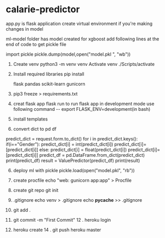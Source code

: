 # calarie-predictor
app.py is flask application
create virtual environment if you're making changes in model

ml-model folder has model created for xgboost add following lines at the end of code to get pickle file

import pickle
pickle.dump(model,open("model.pkl ", "wb"))

1. Create venv
  python3 -m venv venv
	Activate venv
	./Scripts/activate

2. Install required libraries
  pip install <name>
  
	flask
	pandas
	scikit-learn
	gunicorn
3. pip3 freeze > requirements.txt

4. creat flask app
  flask run
  to run flask app in development mode use following command --
	export FLASK_ENV=development(in bash)
5. install templates
7. convert dict to pd df

predict_dict = request.form.to_dict()
        for i in predict_dict.keys():
            if(i=="Gender"):
              predict_dict[i] = int(predict_dict[i])
              predict_dict[i]=[predict_dict[i]]
            else:
              predict_dict[i] = float(predict_dict[i])
              predict_dict[i]=[predict_dict[i]]
        predict_df = pd.DataFrame.from_dict(predict_dict)
        print(predict_df)
        result = ValuePredictor(predict_df)
        print(result) 

6. deploy ml with pickle
  pickle.load(open("model.pkl", "rb"))
7. create procfile
  echo "web: gunicorn app:app" > Procfile

8. create git repo
  git init 
9. .gitignore
  echo venv > .gitignore
	echo __pycache__ >> .gitignore
  
10. git add .
11. git commit -m "First Commit"
12 . heroku login 
13. heroku create <name-app>
14 . git push heroku master 




